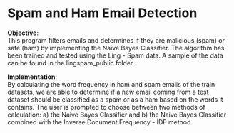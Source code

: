 # Spam and Ham Email Detection


**Objective**:  
This program filters emails and determines if they are malicious (spam) or safe (ham) by implementing the Naive Bayes Classifier. The algorithm has been trained and tested using the Ling - Spam data. A sample of the data can be found in the lingspam_public folder.

**Implementation**:  
By calculating the word frequency in ham and spam emails of the train datasets, we are able to determine if a new email coming from a test dataset should be classified as a spam or as a ham based on the words it contains. The user is prompted to choose between two methods of calculation: a) the Naive Bayes Classifier and b) the Naive Bayes Classifier combined with the Inverse Document Frequency - IDF method.
